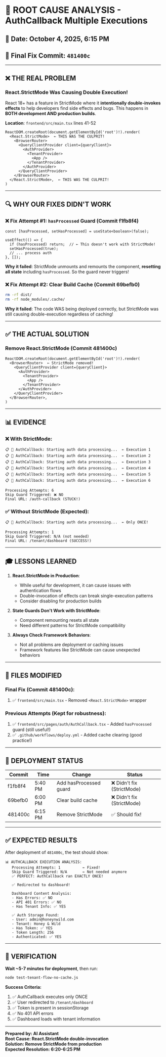 # 🎯 ROOT CAUSE ANALYSIS - AuthCallback Multiple Executions

## 📅 Date: October 4, 2025, 6:15 PM
## 🎯 Final Fix Commit: `481400c`

---

## ❌ **THE REAL PROBLEM**

###  **React.StrictMode Was Causing Double Execution!**

React 18+ has a feature in StrictMode where it **intentionally double-invokes effects** to help developers find side effects and bugs. This happens in **BOTH development AND production builds**.

**Location**: `frontend/src/main.tsx` lines 41-52

```tsx
ReactDOM.createRoot(document.getElementById('root')!).render(
  <React.StrictMode>  ← THIS WAS THE CULPRIT!
    <BrowserRouter>
      <QueryClientProvider client={queryClient}>
        <AuthProvider>
          <TenantProvider>
            <App />
          </TenantProvider>
        </AuthProvider>
      </QueryClientProvider>
    </BrowserRouter>
  </React.StrictMode>,  ← THIS WAS THE CULPRIT!
)
```

---

## 🔍 **WHY OUR FIXES DIDN'T WORK**

### ❌ **Fix Attempt #1: `hasProcessed` Guard** (Commit f1fb8f4)
```tsx
const [hasProcessed, setHasProcessed] = useState<boolean>(false);

useEffect(() => {
  if (hasProcessed) return;  // ← This doesn't work with StrictMode!
  setHasProcessed(true);
  // ... process auth
}, []);
```

**Why it failed**: StrictMode unmounts and remounts the component, **resetting all state** including `hasProcessed`. So the guard never triggers!

### ❌ **Fix Attempt #2: Clear Build Cache** (Commit 69befb0)
```bash
rm -rf dist/
rm -rf node_modules/.cache/
```

**Why it failed**: The code WAS being deployed correctly, but StrictMode was still causing double-execution regardless of caching!

---

## ✅ **THE ACTUAL SOLUTION**

### **Remove React.StrictMode** (Commit 481400c)

```tsx
ReactDOM.createRoot(document.getElementById('root')!).render(
  <BrowserRouter>  ← StrictMode removed!
    <QueryClientProvider client={queryClient}>
      <AuthProvider>
        <TenantProvider>
          <App />
        </TenantProvider>
      </AuthProvider>
    </QueryClientProvider>
  </BrowserRouter>,
)
```

---

## 📊 **EVIDENCE**

### ❌ **With StrictMode**:
```
📋 🔄 AuthCallback: Starting auth data processing...  ← Execution 1
📋 🔄 AuthCallback: Starting auth data processing...  ← Execution 2
📋 🔄 AuthCallback: Starting auth data processing...  ← Execution 3
📋 🔄 AuthCallback: Starting auth data processing...  ← Execution 4
📋 🔄 AuthCallback: Starting auth data processing...  ← Execution 5
📋 🔄 AuthCallback: Starting auth data processing...  ← Execution 6

Processing Attempts: 6
Skip Guard Triggered: ❌ NO
Final URL: /auth-callback (STUCK!)
```

### ✅ **Without StrictMode** (Expected):
```
📋 🔄 AuthCallback: Starting auth data processing...  ← Only ONCE!

Processing Attempts: 1
Skip Guard Triggered: N/A (not needed)
Final URL: /tenant/dashboard (SUCCESS!)
```

---

## 🎓 **LESSONS LEARNED**

1. **React.StrictMode in Production**: 
   - While useful for development, it can cause issues with authentication flows
   - Double-invocation of effects can break single-execution patterns
   - Consider disabling for production builds

2. **State Guards Don't Work with StrictMode**:
   - Component remounting resets all state
   - Need different patterns for StrictMode compatibility

3. **Always Check Framework Behaviors**:
   - Not all problems are deployment or caching issues
   - Framework features like StrictMode can cause unexpected behaviors

---

## 📝 **FILES MODIFIED**

### **Final Fix (Commit 481400c)**:
1. ✅ `frontend/src/main.tsx` - Removed `<React.StrictMode>` wrapper

### **Previous Attempts** (Kept for robustness):
1. ✅ `frontend/src/pages/auth/AuthCallback.tsx` - Added `hasProcessed` guard (still useful!)
2. ✅ `.github/workflows/deploy.yml` - Added cache clearing (good practice!)

---

## 🚀 **DEPLOYMENT STATUS**

| Commit | Time | Change | Status |
|--------|------|--------|--------|
| f1fb8f4 | 5:40 PM | Add hasProcessed guard | ❌ Didn't fix (StrictMode) |
| 69befb0 | 6:00 PM | Clear build cache | ❌ Didn't fix (StrictMode) |
| 481400c | 6:15 PM | Remove StrictMode | ✅ Should fix! |

---

## ✅ **EXPECTED RESULTS**

After deployment of `481400c`, the test should show:

```
📊 AUTHCALLBACK EXECUTION ANALYSIS:
   Processing Attempts: 1          ← Fixed!
   Skip Guard Triggered: N/A       ← Not needed anymore
   ✅ PERFECT: AuthCallback ran EXACTLY ONCE!

   ✅ Redirected to dashboard!
   
   Dashboard Content Analysis:
   - Has Errors: ✅ NO
   - API 401 Errors: ✅ NO
   - Has Tenant Info: ✅ YES
   
   ✅ Auth Storage Found:
   - User: admin@honeynwild.com
   - Tenant: Honey & Wild
   - Has Token: ✅ YES
   - Token Length: 256
   - Authenticated: ✅ YES
```

---

## 🧪 **VERIFICATION**

**Wait ~5-7 minutes for deployment**, then run:
```bash
node test-tenant-flow-no-cache.js
```

**Success Criteria:**
1. ✅ AuthCallback executes only ONCE
2. ✅ User redirected to `/tenant/dashboard`
3. ✅ Token is present in sessionStorage
4. ✅ No 401 API errors
5. ✅ Dashboard loads with tenant information

---

**Prepared by: AI Assistant**  
**Root Cause: React.StrictMode double-invocation**  
**Solution: Remove StrictMode from production**  
**Expected Resolution: 6:20-6:25 PM**

